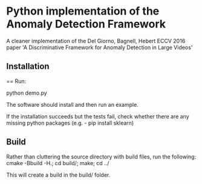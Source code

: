# Python implementation of the Anomaly Detection Framework
A cleaner implementation of the Del Giorno, Bagnell, Hebert ECCV 2016 paper 'A Discriminative Framework for Anomaly 
Detection in Large Videos'

## Installation
== Run: 

python demo.py

The software should install and then run an example.

If the installation succeeds but the tests fail, check whether there are any missing python packages (e.g. - pip install sklearn)

## Build
Rather than cluttering the source directory with build files, run the following:
cmake -Bbuild -H.; cd build/; make; cd ../

This will create a build in the build/ folder.
